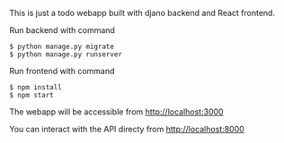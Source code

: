 This is just a todo webapp built with djano backend and React frontend.

Run backend with command
```
$ python manage.py migrate
$ python manage.py runserver
```


Run frontend with command
```
$ npm install
$ npm start
```

The webapp will be accessible from [http://localhost:3000](http://localhost:3000)

You can interact with the API directy from [http://localhost:8000](http://localhost:8000)
